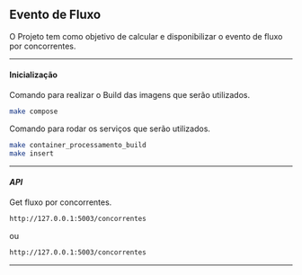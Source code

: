 ##  Evento de Fluxo 
O Projeto tem como objetivo de calcular e disponibilizar o evento de fluxo por concorrentes.

----------


#### Inicialização
Comando para realizar o Build das imagens que serão utilizados.

```bash
make compose
```

Comando para rodar os serviços que serão utilizados.

```bash
make container_processamento_build
make insert
```
----------

####  ***API***

Get fluxo por concorrentes.

```bash
http://127.0.0.1:5003/concorrentes
```
ou
```bash
http://127.0.0.1:5003/concorrentes
```

----------
